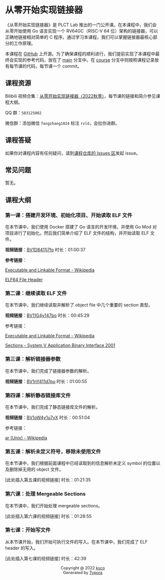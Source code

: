 # 从零开始实现链接器



《从零开始实现链接器》是 PLCT Lab 推出的一门公开课。在本课程中，我们会从零开始使用 Go 语言实现一个 RV64GC（RISC-V 64 位）架构的链接器，可以正确地链接相对简单的 C 程序。通过学习本课程，我们可以掌握链接器最核心部分的工作原理。

本课程在 [GitHub](https://github.com/ksco/rvld) 上开源。为了确保课程的顺利进行，我们提前实现了本课程中最终会实现的参考代码，放在了 [main](https://github.com/ksco/rvld/tree/main) 分支中。在 [course](https://github.com/ksco/rvld/tree/course) 分支中则按照课程记录放有每节课的代码，每节课一个 commit。

## 课程资源

Bilibili 视频合集：[从零开始实现链接器（2022秋季）](https://space.bilibili.com/296494084/channel/collectiondetail?sid=857032)，每节课的链接和简介参见课程大纲。

QQ 群：`583125002`

微信群：添加微信 `fangzhang1024` 标注 `rvld`，会拉你进群。

## 课程答疑

如果你对课程内容有任何疑问，请到[课程仓库的 Issues 区](https://github.com/ksco/rvld/issues)发起 issue。

## 常见问题

暂无。


## 课程大纲

### 第一课：搭建开发环境、初始化项目、开始读取 ELF 文件

在本节课中，我们使用 Docker 搭建了 Go 语言的开发环境，并使用 Go Mod 对项目进行了初始化。然后我们简单介绍了 ELF 文件的结构，并开始读取 ELF 文件。

**视频链接**：[BV1D8411j7fo](https://www.bilibili.com/video/BV1D8411j7fo) 时长：01:00:37

**参考链接**：

[Executable and Linkable Format - Wikipedia](https://en.wikipedia.org/wiki/Executable_and_Linkable_Format)

[ELF64 File Header](https://fasterthanli.me/content/series/making-our-own-executable-packer/part-1/assets/elf64-file-header.bfa657ccd8ab3a7d.svg)



### 第二课：继续读取 ELF 文件

在本节课中，我们继续读取并解析了 object file 中几个重要的 section 类型。

**视频链接**：[BV11G4y147bo](https://www.bilibili.com/video/BV11G4y147bo) 时长：00:45:29

参考链接：

[Executable and Linkable Format - Wikipedia](https://en.wikipedia.org/wiki/Executable_and_Linkable_Format)

[Sections - System V Application Binary Interface 2001](https://refspecs.linuxbase.org/elf/gabi4+/ch4.sheader.html)



### 第三课：解析链接器参数

在本节课中，我们完成了链接器参数的解析。

**视频链接**：[BV1nY411d7pu](https://www.bilibili.com/video/BV1nY411d7pu) 时长：01:00:55



### 第四课：解析静态链接库文件

在本节课中，我们完成了静态链接库文件的解析。

**视频链接**：[BV1oW4y1u7vX](https://www.bilibili.com/video/BV1oW4y1u7vX) 时长：00:51:04

参考链接：

[ar (Unix) - Wikipedia](https://en.wikipedia.org/wiki/Ar_(Unix))



### 第五课：解析未定义符号，移除未使用文件

在本节课中，我们根据前面课程中已经读取到的信息解析未定义 symbol 的位置以及删除掉无用的 object 文件。

[此处插入第五课的视频链接] 时长：01:21:35



### 第六课：处理 Mergeable Sections

在本节课中，我们开始处理 mergeable sections。

[此处插入第六课的视频链接] 时长：01:28:55



### 第七课：开始写文件

从本节课开始，我们开始可执行文件的写入。在本节课中，我们完成了 ELF header 的写入。

[此处插入第七课的视频链接] 时长：42:39



<p style="text-align:center;font-size:0.8rem">Copyright @ 2022 <a alt="ksco" href="https://github.com/ksco">ksco</a> <br />Generated by <a href="https://typora.io/" alt="Typora">Typora</a></p>
